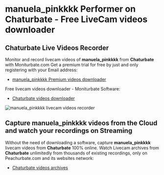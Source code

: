 # manuela_pinkkkk Performer on Chaturbate - Free LiveCam videos downloader

## Chaturbate Live Videos Recorder

Monitor and record livecam videos of **manuela_pinkkkk** from **Chaturbate** with Moniturbate.com
Get a premium trial for free by just and only registering with your Email address:
* [manuela_pinkkkk Premium videos downloader](https://moniturbate.com/request-demo-licence-key.html)

Free livecam videos downloader - Moniturbate Software:
* [Chaturbate videos downloader](https://moniturbate.com/moniturbate-download-software.html)

![manuela_pinkkkk livecam videos recorder](https://peachurnet.com/templates/moniturbate-software.png)


## Capture manuela_pinkkkk videos from the Cloud and watch your recordings on Streaming

Without the need of downloading a software, capture **manuela_pinkkkk** livecam videos from **Chaturbate** 100% online.
Watch Livecam archives from **Chaturbate** unlimitedly from thousands of existing recordings, only on Peachurbate.com and its websites network:
* [Chaturbate videos archives](https://peachurnet.com/)